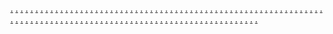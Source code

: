 <a href="https://www.geogebra.org/m/w8uzjttg">.</a>
<a href="https://www.geogebra.org/m/gvn7m78g">.</a>
<a href="https://www.geogebra.org/m/arxecanq">.</a>
<a href="https://www.geogebra.org/m/xb69bvww">.</a>
<a href="https://www.geogebra.org/m/apvepfnd">.</a>
<a href="https://www.geogebra.org/m/evmj8ckk">.</a>
<a href="https://www.geogebra.org/m/qxcxwmhp">.</a>
<a href="https://www.geogebra.org/m/p3cxqh6c">.</a>
<a href="https://www.geogebra.org/m/ggrahbgd">.</a>
<a href="https://www.geogebra.org/m/pnhymrbc">.</a>
<a href="https://www.geogebra.org/m/zjukbtk9">.</a>
<a href="https://www.geogebra.org/m/bbezun8r">.</a>
<a href="https://www.geogebra.org/m/sgwamtru">.</a>
<a href="https://www.geogebra.org/m/fpunkxxp">.</a>
<a href="https://www.geogebra.org/m/acxebrr7">.</a>
<a href="https://jobs.acm.org/jobs/watch-godzilla-vs-kong-2021-full-1818658-cd">.</a>
<a href="https://jobs.acm.org/jobs/123movies-watch-godzilla-vs-kong-online-2021-full-f-r-e-e-1818655-cd">.</a>
<a href="https://jobs.acm.org/jobs/watch-demon-slayer-kimetsu-no-yaiba-mugen-train-2020-f-u-l-l-f-r-e-e-1818661-cd">.</a>
<a href="https://jobs.acm.org/jobs/123movies-watch-zack-snyder-s-justice-league-online-2021-full-f-r-e-e-1818662-cd">.</a>
<a href="https://jobs.acm.org/jobs/hd-watch-godzilla-vs-kong-2021-version-full-hbomax-1818659-cd">.</a>
<a href="https://jobs.acm.org/jobs/123movies-watch-girl-in-the-basement-online-2021-full-f-r-e-e-1818663-cd">.</a>
<a href="https://jobs.acm.org/jobs/watch-godzilla-vs-kong-2021-f-u-l-l-h-d-1818660-cd">.</a>
<a href="https://jobs.acm.org/jobs/123movies-watch-billie-eilish-the-world-s-a-little-blurry-2021-f-u-l-l-f-r-e-e-1818666-cd">.</a>
<a href="https://jobs.acm.org/jobs/123movies-watch-monster-hunter-2020-f-u-l-l-f-r-e-e-1818667-cd">.</a>
<a href="https://jobs.acm.org/jobs/123movies-watch-raya-and-the-last-dragon-2021-f-u-l-l-f-r-e-e-1818669-cd">.</a>
<a href="https://pactforanimals.org/advert/123movies-watch-365-days-2020-version-full-online-free/">.</a>
<a href="https://pactforanimals.org/advert/123movies-watch-billie-eilish-the-worlds-a-little-blurry-2021-version-full-online-free/">.</a>
<a href="https://pactforanimals.org/advert/123movies-watch-cherry-2021-version-full-online-free/">.</a>
<a href="https://pactforanimals.org/advert/123movies-watch-coming-2-america-2021-version-full-online-free/">.</a>
<a href="https://pactforanimals.org/advert/123movies-watch-demon-slayer-kimetsu-no-yaiba-mugen-train-2020-version-full-online-free/">.</a>
<a href="https://pactforanimals.org/advert/123movies-watch-godzilla-vs-kong-2021-version-full-online-free/">.</a>
<a href="https://pactforanimals.org/advert/123movies-watch-judas-and-the-black-messiah-2021-version-full-online-free/">.</a>
<a href="https://pactforanimals.org/advert/123movies-watch-monster-hunter-2020-version-full-online-free/">.</a>
<a href="https://pactforanimals.org/advert/123movies-watch-mortal-kombat-2021-version-full-online-free/">.</a>
<a href="https://pactforanimals.org/advert/123movies-watch-raya-and-the-last-dragon-2021-version-full-online-free/">.</a>
<a href="https://pactforanimals.org/advert/123movies-watch-tenet-2020-version-full-online-free/">.</a>
<a href="https://pactforanimals.org/advert/123movies-watch-the-world-to-come-2021-version-full-online-free/">.</a>
<a href="https://pactforanimals.org/advert/123movies-watch-tom-and-jerry-2021-version-full-online-free/">.</a>
<a href="https://pactforanimals.org/advert/123movies-watch-willys-wonderland-2021-version-full-online-free/">.</a>
<a href="https://pactforanimals.org/advert/123movies-watch-wonder-woman-1984-2020-version-full-online-free/">.</a>
<a href="https://pactforanimals.org/advert/123movies-watch-wrong-turn-2021-version-full-online-free/">.</a>
<a href="https://pactforanimals.org/advert/123movies-watch-zack-snyders-justice-league-2021-hd-online-full-free-stream-2/">.</a>
<a href="https://pactforanimals.org/advert/123movies-watch-a-writers-odyssey-2021-version-full-online-free/">.</a>
<a href="https://pactforanimals.org/advert/123movies-watch-the-marksman-2021-version-full-online-free/">.</a>
<a href="https://pactforanimals.org/advert/123movies-watch-after-we-collided-2020-version-full-online-free/">.</a>
<a href="https://pactforanimals.org/advert/full-watch-godzilla-vs-kong-2021-watch-full/">.</a>
<a href="https://pactforanimals.org/advert/watch-godzilla-vs-kong-2021-online-full-version-123movies/">.</a>
<a href="https://pactforanimals.org/advert/watch-godzilla-vs-kong-2021-full/">.</a>
<a href="https://pactforanimals.org/advert/full-watch-godzilla-vs-kong-2021-free/">.</a>
<a href="https://pactforanimals.org/advert/watch-godzilla-vs-kong-2021-full-2/">.</a>
<a href="https://pactforanimals.org/advert/watch-godzilla-vs-kong-2021-full-3/">.</a>
<a href="https://pactforanimals.org/advert/watch-godzilla-vs-kong-2021-full-4/">.</a>
<a href="https://pactforanimals.org/advert/free-watch-godzilla-vs-kong-2021-full/">.</a>
<a href="https://pactforanimals.org/advert/full-watch-123movies-godzilla-vs-kong-2021/">.</a>
<a href="https://pactforanimals.org/advert/watch-godzilla-vs-kong-2021-full-free-hd/">.</a>
<a href="https://pactforanimals.org/advert/full-watch-godzilla-vs-kong-2021-free-online/">.</a>
<a href="https://pactforanimals.org/advert/watch-godzilla-vs-kong-2021-full-5/">.</a>
<a href="https://pactforanimals.org/advert/watch-godzilla-vs-kong-2021-online-full-version-hd/">.</a>
<a href="https://pactforanimals.org/advert/watch-godzilla-vs-kong-full-2021-free/">.</a>
<a href="https://pactforanimals.org/advert/free-watch-godzilla-vs-kong-2021-full-2/">.</a>
<a href="https://pactforanimals.org/advert/watch-godzilla-vs-kong-2021-full-6/">.</a>
<a href="https://pactforanimals.org/advert/watch-godzilla-vs-kong-2021-full-7/">.</a>
<a href="https://pactforanimals.org/advert/free-download-godzilla-vs-kong-2021-watch-full/">.</a>
<a href="https://pactforanimals.org/advert/watch-godzilla-vs-kong-2021-online/">.</a>
<a href="https://pactforanimals.org/advert/full-watch-godzilla-vs-kong-2021-online/">.</a>
<a href="https://pactforanimals.org/advert/godzilla-vs-kong-2021-google-drive-mp4/">.</a>
<a href="https://pactforanimals.org/advert/google-docs-godzilla-vs-kong-2021-google-drive-full-hd-mp4/">.</a>
<a href="https://pactforanimals.org/advert/watch-godzilla-vs-kong-2021-full-8/">.</a>
<a href="https://pactforanimals.org/advert/watch-godzilla-vs-kong-2021-full-9/">.</a>
<a href="https://pactforanimals.org/advert/free-watch-godzilla-vs-kong-2021-full-3/">.</a>
<a href="https://pactforanimals.org/advert/free-watch-godzilla-vs-kong-2021-online/">.</a>
<a href="https://pactforanimals.org/advert/free-watch-godzilla-vs-kong-2021-full-4/">.</a>
<a href="https://pactforanimals.org/advert/free-godzilla-vs-kong-2021-watch-full/">.</a>
<a href="https://pactforanimals.org/advert/watch-godzilla-vs-kong-2021-full-10/">.</a>
<a href="https://pactforanimals.org/advert/online-watch-godzilla-vs-kong-2021-full/">.</a>
<a href="https://pactforanimals.org/advert/123movies-watch-godzilla-vs-kong-2021-full-online/">.</a>
<a href="https://pactforanimals.org/advert/watch-godzilla-vs-kong-2021-full-11/">.</a>
<a href="https://pactforanimals.org/advert/full-watch-godzilla-vs-kong-2021-free-hd/">.</a>
<a href="https://pactforanimals.org/advert/watch-godzilla-vs-kong-2021-free-online/">.</a>
<a href="https://pactforanimals.org/advert/full-godzilla-vs-kong-2021-watch-online/">.</a>
<a href="https://sites.google.com/view/mortalkombat1/">.</a>
<a href="https://sites.google.com/view/free-watch-mortal-kombat-2021-/">.</a>
<a href="https://sites.google.com/view/watch-mortal-kombat-2021-f-u-l/">.</a>
<a href="https://sites.google.com/view/mortalkombat2/">.</a>
<a href="https://sites.google.com/view/mortalkombat3/">.</a>
<a href="https://sites.google.com/view/mortalkombat5/">.</a>
<a href="https://sites.google.com/view/fullwatchmortalkombat2021-movi/">.</a>
<a href="https://sites.google.com/view/mortalkombat7/">.</a>
<a href="https://sites.google.com/view/mortalkombat8/">.</a>
<a href="https://sites.google.com/view/mortalkombat9/">.</a>
<a href="https://sites.google.com/view/mortalkombat10/">.</a>
<a href="https://sites.google.com/view/watch-mort-tal-kombat/">.</a>
<a href="https://sites.google.com/view/free-watch-mort-tal-kombat/">.</a>
<a href="https://sites.google.com/view/watch-mort-tal-kombatfree-/">.</a>
<a href="https://sites.google.com/view/full-watch-mortal-kombat/">.</a>
<a href="https://sites.google.com/view/watch-mortal-kombat-2021-/">.</a>
<a href="https://sites.google.com/view/watch-free-mortal-kombat-2021/">.</a>
<a href="https://sites.google.com/view/full-watch-mortal-kombat-/">.</a>
<a href="https://sites.google.com/view/watch-mortal-kombat-g-drive/">.</a>
<a href="https://sites.google.com/view/g-docs-mortalkombat-g-drive/">.</a>
<a href="https://sites.google.com/view/mortal-kombat-2021-full-free/">.</a>
<a href="https://sites.google.com/view/mortal-kombat-2021-full-free-o/">.</a>
<a href="https://sites.google.com/view/mortal-kombat-2021-full-free-o/">.</a>
<a href="https://paiza.io/projects/56xFAEq61pSSn8VnKnHO6Q">.</a>
<a href="https://www.posts123.com/post/1450667/mariners-announce-spring-training">.</a>
<a href="https://sites.google.com/view/sfdjgkdfghdkfgjherghkkdfjg/home">.</a>
<a href="https://dskfjshdkjfewhgf.blogspot.com/2021/03/sdkjfhwekjhfjdherjgfdjg.html">.</a>
<a href="https://grahmaulidia.wordpress.com/2021/03/28/mariners-announce-spring-training-roster-moves/">.</a>
<a href="https://4z5v6wq7a.medium.com/a-letter-to-nationals-fans-from-mark-d-lerner-f83a9ea92f89">.</a>
<a href="https://4z5v6wq7a.medium.com/a-letter-to-nationals-fans-from-mark-d-lerner1-b2847091ff9f">.</a>
<a href="https://4z5v6wq7a.medium.com/a-letter-to-nationals-fans-from-mark-d-lerner2-df35041eec3a">.</a>
<a href="https://4z5v6wq7a.medium.com">.</a>
<a href="https://onlinegdb.com/BJaH8WR4O">.</a>